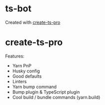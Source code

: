 # ts-bot

Created with [create-ts-pro](https://github.com/Milo123459/create-ts-pro)

# create-ts-pro

Features:

- Yarn PnP
- Husky config
- Good defaults
- Linters
- Yarn bump command
- Bump plugin & TypeScript plugin
- Cool build / bundle commands (yarn.build)
